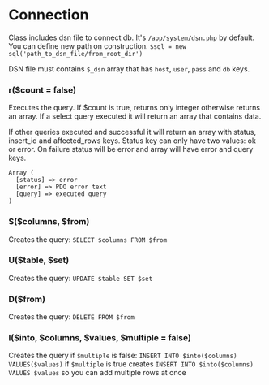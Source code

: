 # Connection
Class includes dsn file to connect db. It's `/app/system/dsn.php` by default. You can define new path on construction.
`$sql = new sql('path_to_dsn_file/from_root_dir')`

DSN file must contains `$_dsn` array that has `host`, `user`, `pass` and `db` keys.

### r($count = false)
Executes the query. If $count is true, returns only integer otherwise returns an array. If a select query executed it will return an array that contains data. 

If other queries executed and successful it will return an array with status, insert_id and affected_rows keys. Status key can only have two values: ok or error. On failure status will be error and array will have error and query keys.
```
Array ( 
  [status] => error 
  [error] => PDO error text
  [query] => executed query
)
```

### S($columns, $from)
Creates the query: `SELECT $columns FROM $from`

### U($table, $set)
Creates the query: `UPDATE $table SET $set`

### D($from)
Creates the query: `DELETE FROM $from`

### I($into, $columns, $values, $multiple = false)
Creates the query if `$multiple` is false: `INSERT INTO $into($columns) VALUES($values)`
if `$multiple` is true creates `INSERT INTO $into($columns) VALUES $values` so you can add multiple rows at once

